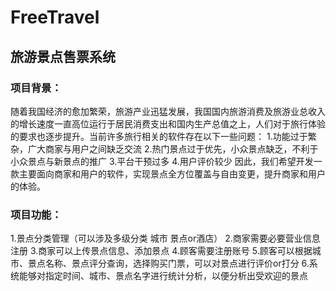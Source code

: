 # FreeTravel
## 旅游景点售票系统

### 项目背景：
随着我国经济的愈加繁荣，旅游产业迅猛发展，我国国内旅游消费及旅游业总收入的增长速度一直高位运行于居民消费支出和国内生产总值之上，人们对于旅行体验的要求也逐步提升。当前许多旅行相关的软件存在以下一些问题：
1.功能过于繁杂，广大商家与用户之间缺乏交流
2.热门景点过于优先，小众景点缺乏，不利于小众景点与新景点的推广
3.平台干预过多
4.用户评价较少
因此，我们希望开发一款主要面向商家和用户的软件，实现景点全方位覆盖与自由变更，提升商家和用户的体验。

### 项目功能：
1.景点分类管理（可以涉及多级分类 城市 景点or酒店）
2.商家需要必要营业信息注册
3.商家可以上传景点信息、添加景点
4.顾客需要注册账号
5.顾客可以根据城市、景点名称、景点评分查询，选择购买门票，可以对景点进行评价or打分
6.系统能够对指定时间、城市、景点名字进行统计分析，以便分析出受欢迎的景点
